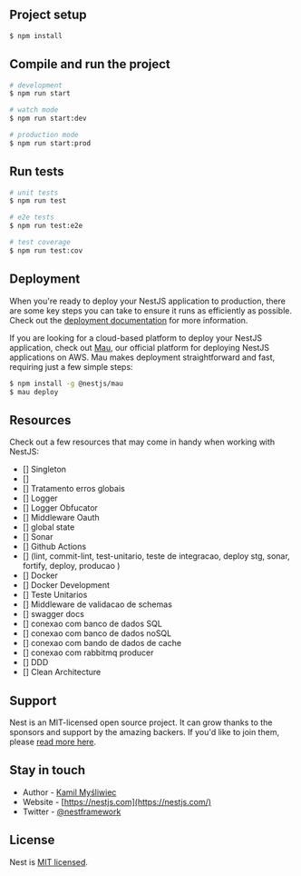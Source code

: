## Project setup

```bash
$ npm install
```

## Compile and run the project

```bash
# development
$ npm run start

# watch mode
$ npm run start:dev

# production mode
$ npm run start:prod
```

## Run tests

```bash
# unit tests
$ npm run test

# e2e tests
$ npm run test:e2e

# test coverage
$ npm run test:cov
```

## Deployment

When you're ready to deploy your NestJS application to production, there are some key steps you can take to ensure it runs as efficiently as possible. Check out the [deployment documentation](https://docs.nestjs.com/deployment) for more information.

If you are looking for a cloud-based platform to deploy your NestJS application, check out [Mau](https://mau.nestjs.com), our official platform for deploying NestJS applications on AWS. Mau makes deployment straightforward and fast, requiring just a few simple steps:

```bash
$ npm install -g @nestjs/mau
$ mau deploy
```

## Resources

Check out a few resources that may come in handy when working with NestJS:
- [] Singleton
- [] 
- [] Tratamento erros globais
- [] Logger 
- [] Logger Obfucator 
- [] Middleware Oauth 
- [] global state 
- [] Sonar 
- [] Github Actions 
- [] (lint, commit-lint, test-unitario, teste de integracao, deploy stg, sonar, fortify, deploy, producao ) 
- [] Docker 
- [] Docker Development 
- [] Teste Unitarios 
- [] Middleware de validacao de schemas 
- [] swagger docs 
- [] conexao com banco de dados SQL 
- [] conexao com banco de dados noSQL 
- [] conexao com bando de dados de cache 
- [] conexao com rabbitmq producer
- [] DDD
- [] Clean Architecture
## Support

Nest is an MIT-licensed open source project. It can grow thanks to the sponsors and support by the amazing backers. If you'd like to join them, please [read more here](https://docs.nestjs.com/support).

## Stay in touch

- Author - [Kamil Myśliwiec](https://twitter.com/kammysliwiec)
- Website - [https://nestjs.com](https://nestjs.com/)
- Twitter - [@nestframework](https://twitter.com/nestframework)

## License

Nest is [MIT licensed](https://github.com/nestjs/nest/blob/master/LICENSE).
